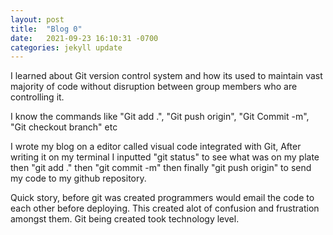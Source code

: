 ```yaml
---
layout: post
title:  "Blog 0"
date:   2021-09-23 16:10:31 -0700
categories: jekyll update
---
```

I learned about Git version control system and how its used to maintain vast majority of code without disruption between group members who are controlling it. 

I know the commands like "Git add .", "Git push origin", "Git Commit -m", "Git checkout branch" etc

I wrote my blog on a editor called visual code integrated with Git, After writing it on my terminal I inputted "git status" to see what was on my plate then "git add ." then "git commit -m" then finally "git push origin" to send my code to my github repository.

 Quick story, before git was created programmers would email the code to each other before deploying. This created alot of confusion and frustration amongst them. Git being created took technology level.

